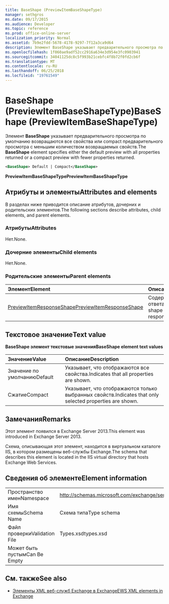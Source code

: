 ```yaml
---
title: BaseShape (PreviewItemBaseShapeType)
manager: sethgros
ms.date: 09/17/2015
ms.audience: Developer
ms.topic: reference
ms.prod: office-online-server
localization_priority: Normal
ms.assetid: 7b9e2fdd-5678-4178-9297-7f12a3ca9d64
description: Элемент BaseShape указывает предварительного просмотра по умолчанию возвращаются все свойства или compact предварительного просмотра с меньшим количеством возвращаемых свойств.
ms.openlocfilehash: 1f060ae9adf52cc2916a634e3d954e3fc0903941
ms.sourcegitcommit: 34041125dc8c5f993b21cebfc4f8b72f0fd2cb6f
ms.translationtype: MT
ms.contentlocale: ru-RU
ms.lasthandoff: 06/25/2018
ms.locfileid: "19761549"
---
```

# <a name="baseshape-previewitembaseshapetype"></a><span data-ttu-id="d6b0b-103">BaseShape (PreviewItemBaseShapeType)</span><span class="sxs-lookup"><span data-stu-id="d6b0b-103">BaseShape (PreviewItemBaseShapeType)</span></span>

<span data-ttu-id="d6b0b-104">Элемент **BaseShape** указывает предварительного просмотра по умолчанию возвращаются все свойства или compact предварительного просмотра с меньшим количеством возвращаемых свойств.</span><span class="sxs-lookup"><span data-stu-id="d6b0b-104">The **BaseShape** element specifies either the default preview with all properties returned or a compact preview with fewer properties returned.</span></span> 
  
```XML
<BaseShape> Default | Compact</BaseShape>
```

 <span data-ttu-id="d6b0b-105">**PreviewItemBaseShapeType**</span><span class="sxs-lookup"><span data-stu-id="d6b0b-105">**PreviewItemBaseShapeType**</span></span>
## <a name="attributes-and-elements"></a><span data-ttu-id="d6b0b-106">Атрибуты и элементы</span><span class="sxs-lookup"><span data-stu-id="d6b0b-106">Attributes and elements</span></span>

<span data-ttu-id="d6b0b-107">В разделах ниже приводится описание атрибутов, дочерних и родительских элементов.</span><span class="sxs-lookup"><span data-stu-id="d6b0b-107">The following sections describe attributes, child elements, and parent elements.</span></span>
  
### <a name="attributes"></a><span data-ttu-id="d6b0b-108">Атрибуты</span><span class="sxs-lookup"><span data-stu-id="d6b0b-108">Attributes</span></span>

<span data-ttu-id="d6b0b-109">Нет.</span><span class="sxs-lookup"><span data-stu-id="d6b0b-109">None.</span></span>
  
### <a name="child-elements"></a><span data-ttu-id="d6b0b-110">Дочерние элементы</span><span class="sxs-lookup"><span data-stu-id="d6b0b-110">Child elements</span></span>

<span data-ttu-id="d6b0b-111">Нет.</span><span class="sxs-lookup"><span data-stu-id="d6b0b-111">None.</span></span>
  
### <a name="parent-elements"></a><span data-ttu-id="d6b0b-112">Родительские элементы</span><span class="sxs-lookup"><span data-stu-id="d6b0b-112">Parent elements</span></span>

|<span data-ttu-id="d6b0b-113">**Элемент**</span><span class="sxs-lookup"><span data-stu-id="d6b0b-113">**Element**</span></span>|<span data-ttu-id="d6b0b-114">**Описание**</span><span class="sxs-lookup"><span data-stu-id="d6b0b-114">**Description**</span></span>|
|:-----|:-----|
|[<span data-ttu-id="d6b0b-115">PreviewItemResponseShape</span><span class="sxs-lookup"><span data-stu-id="d6b0b-115">PreviewItemResponseShape</span></span>](previewitemresponseshape.md) <br/> |<span data-ttu-id="d6b0b-116">Содержит фигуры ответа.</span><span class="sxs-lookup"><span data-stu-id="d6b0b-116">Contains the shape of the response.</span></span>  <br/> |
   
## <a name="text-value"></a><span data-ttu-id="d6b0b-117">Текстовое значение</span><span class="sxs-lookup"><span data-stu-id="d6b0b-117">Text value</span></span>

<span data-ttu-id="d6b0b-118">**BaseShape элемент текстовые значения**</span><span class="sxs-lookup"><span data-stu-id="d6b0b-118">**BaseShape element text values**</span></span>

|<span data-ttu-id="d6b0b-119">**Значение**</span><span class="sxs-lookup"><span data-stu-id="d6b0b-119">**Value**</span></span>|<span data-ttu-id="d6b0b-120">**Описание**</span><span class="sxs-lookup"><span data-stu-id="d6b0b-120">**Description**</span></span>|
|:-----|:-----|
|<span data-ttu-id="d6b0b-121">Значение по умолчанию</span><span class="sxs-lookup"><span data-stu-id="d6b0b-121">Default</span></span>  <br/> |<span data-ttu-id="d6b0b-122">Указывает, что отображаются все свойства.</span><span class="sxs-lookup"><span data-stu-id="d6b0b-122">Indicates that all properties are shown.</span></span>  <br/> |
|<span data-ttu-id="d6b0b-123">Сжатие</span><span class="sxs-lookup"><span data-stu-id="d6b0b-123">Compact</span></span>  <br/> |<span data-ttu-id="d6b0b-124">Указывает, что отображаются только выбранных свойств.</span><span class="sxs-lookup"><span data-stu-id="d6b0b-124">Indicates that only selected properties are shown.</span></span>  <br/> |
   
## <a name="remarks"></a><span data-ttu-id="d6b0b-125">Замечания</span><span class="sxs-lookup"><span data-stu-id="d6b0b-125">Remarks</span></span>

<span data-ttu-id="d6b0b-126">Этот элемент появился в Exchange Server 2013.</span><span class="sxs-lookup"><span data-stu-id="d6b0b-126">This element was introduced in Exchange Server 2013.</span></span>
  
<span data-ttu-id="d6b0b-127">Схема, описывающая этот элемент, находится в виртуальном каталоге IIS, в котором размещены веб-службы Exchange.</span><span class="sxs-lookup"><span data-stu-id="d6b0b-127">The schema that describes this element is located in the IIS virtual directory that hosts Exchange Web Services.</span></span>
  
## <a name="element-information"></a><span data-ttu-id="d6b0b-128">Сведения об элементе</span><span class="sxs-lookup"><span data-stu-id="d6b0b-128">Element information</span></span>

|||
|:-----|:-----|
|<span data-ttu-id="d6b0b-129">Пространство имен</span><span class="sxs-lookup"><span data-stu-id="d6b0b-129">Namespace</span></span>  <br/> |http://schemas.microsoft.com/exchange/services/2006/types  <br/> |
|<span data-ttu-id="d6b0b-130">Имя схемы</span><span class="sxs-lookup"><span data-stu-id="d6b0b-130">Schema Name</span></span>  <br/> |<span data-ttu-id="d6b0b-131">Схема типа</span><span class="sxs-lookup"><span data-stu-id="d6b0b-131">Type schema</span></span>  <br/> |
|<span data-ttu-id="d6b0b-132">Файл проверки</span><span class="sxs-lookup"><span data-stu-id="d6b0b-132">Validation File</span></span>  <br/> |<span data-ttu-id="d6b0b-133">Types.xsd</span><span class="sxs-lookup"><span data-stu-id="d6b0b-133">types.xsd</span></span>  <br/> |
|<span data-ttu-id="d6b0b-134">Может быть пустым</span><span class="sxs-lookup"><span data-stu-id="d6b0b-134">Can Be Empty</span></span>  <br/> ||
   
## <a name="see-also"></a><span data-ttu-id="d6b0b-135">См. также</span><span class="sxs-lookup"><span data-stu-id="d6b0b-135">See also</span></span>



- [<span data-ttu-id="d6b0b-136">Элементы XML веб-служб Exchange в Exchange</span><span class="sxs-lookup"><span data-stu-id="d6b0b-136">EWS XML elements in Exchange</span></span>](ews-xml-elements-in-exchange.md)

